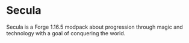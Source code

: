 # Secula
Secula is a Forge 1.16.5 modpack about progression through magic and technology with a goal of conquering the world.
